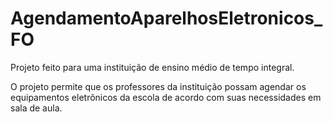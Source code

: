 # AgendamentoAparelhosEletronicos_FO
Projeto feito para uma instituição de ensino médio de tempo integral.

O projeto permite que os professores da instituição possam agendar os equipamentos eletrônicos da escola de acordo com suas necessidades em sala de aula.
